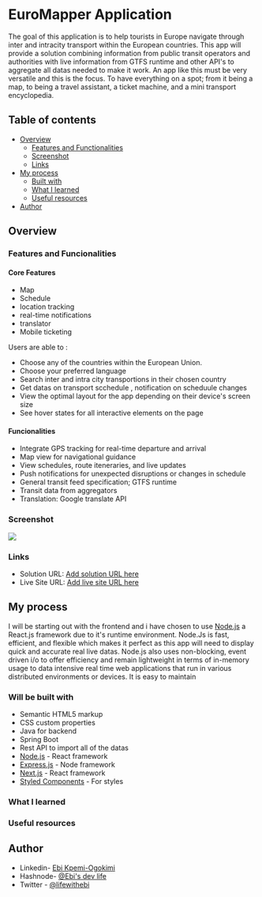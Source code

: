 # EuroMapper Application 
The goal of this application is to help tourists in Europe navigate through inter and intracity transport within the European countries. This app will provide a solution combining information from public transit operators and authorities with live information from GTFS runtime and other API's to aggregate all datas needed to make it work. An app like this must be very versatile and this is the focus. To have everything on a spot; from it being a map, to being a travel assistant, a ticket machine, and a mini transport encyclopedia.

## Table of contents

- [Overview](#overview)
  - [Features and Functionalities](#features-and-functionalities)
  - [Screenshot](#screenshot)
  - [Links](#links)
- [My process](#my-process)
  - [Built with](#built-with)
  - [What I learned](#what-i-learned)
  - [Useful resources](#useful-resources)
- [Author](#author)



## Overview

### Features and Funcionalities 

#### Core Features 
-  Map
-  Schedule 
-  location tracking 
-  real-time notifications 
-  translator 
-  Mobile ticketing 

Users are able to :

- Choose any of the countries within the European Union.
- Choose your preferred language
- Search inter and intra city transportions in their chosen country
- Get datas on transport scchedule , notification on scheduule changes 
- View the optimal layout for the app depending on their device's screen size
- See hover states for all interactive elements on the page


#### Funcionalities 

- Integrate GPS tracking for real-time departure and arrival 
- Map view for navigational guidance 
- View schedules, route iteneraries, and live updates
- Push notifications for unexpected disruptions or changes in schedule
- General transit feed specification; GTFS runtime 
- Transit data from aggregators 
- Translation: Google translate API 


### Screenshot

![](./screenshot.jpg)


### Links

- Solution URL: [Add solution URL here](https://your-solution-url.com)
- Live Site URL: [Add live site URL here](https://your-live-site-url.com)

## My process

I will be starting out with the frontend and i have chosen to use [Node.js](http://nodejs.org/) a React.js framework due to it's runtime environment. Node.Js is fast, efficient, and flexible which makes it perfect as this app will need to display quick and accurate real live datas. Node.js also uses non-blocking, event driven i/o to offer efficiency and remain lightweight in terms of in-memory usage to data intensive real time web applications that run in various distributed environments or devices.  It is easy to maintain 


### Will be built with

- Semantic HTML5 markup
- CSS custom properties
- Java for backend 
- Spring Boot 
- Rest API to import all of the datas
- [Node.js](http://nodejs.org/) - React framework
- [Express.js](https://expressjs.com) - Node framework
- [Next.js](https://nextjs.org/) - React framework
- [Styled Components](https://styled-components.com/) - For styles


### What I learned


### Useful resources



## Author

- Linkedin- [Ebi Kpemi-Ogokimi](https://www.linkedin.com/in/ebi-kpemi-ogokimi/)
- Hashnode- [@Ebi's dev life](https://ebixx.hashnode.dev)
- Twitter - [@lifewithebi](https://twitter.com/lifewithebi)

